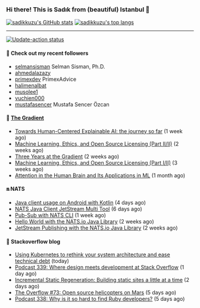 ### Hi there! This is Sadık from (beautiful) Istanbul 👋

[![sadikkuzu's GitHub stats](https://github-readme-stats.vercel.app/api?username=sadikkuzu&show_icons=true&theme=dark&hide=stars&hide_title=true)](https://github.com/sadikkuzu)
[![sadikkuzu's top langs](https://github-readme-stats.vercel.app/api/top-langs/?username=sadikkuzu&langs_count=6&layout=compact&theme=dark&hide_title=true)](https://github.com/sadikkuzu)

---

[![Update-action status](https://github.com/sadikkuzu/sadikkuzu/actions/workflows/sadikkuzu.yml/badge.svg)](https://github.com/sadikkuzu/sadikkuzu/actions/workflows/sadikkuzu.yml)

#### 🔭 Check out my recent followers

- [selmansisman](https://github.com/selmansisman) Selman Sisman, Ph.D.
- [ahmedalazazy](https://github.com/ahmedalazazy) 
- [primexdev](https://github.com/primexdev) PrimexAdvice
- [halimenalbat](https://github.com/halimenalbat) 
- [musolee1](https://github.com/musolee1) 
- [vuchien000](https://github.com/vuchien000) 
- [mustafasencer](https://github.com/mustafasencer) Mustafa Sencer Özcan


#### 🔻 [The Gradient](https://thegradient.pub)

- [Towards Human-Centered Explainable AI: the journey so far](https://thegradient.pub/human-centered-explainable-ai/) (1 week ago)
- [Machine Learning, Ethics, and Open Source Licensing (Part II/II)](https://thegradient.pub/machine-learning-ethics-and-open-source-licensing-2/) (2 weeks ago)
- [Three Years at the Gradient](https://thegradient.pub/three-years-at-the-gradient/) (2 weeks ago)
- [Machine Learning, Ethics, and Open Source Licensing (Part I/II)](https://thegradient.pub/machine-learning-ethics-and-open-source-licensing/) (3 weeks ago)
- [Attention in the Human Brain and Its Applications in ML](https://thegradient.pub/attention-in-human-brain-and-its-applications-in-ml/) (1 month ago)


#### 🔛 NATS

- [Java client usage on Android with Kotlin](https://nats.io/blog/kotlin-example/) (4 days ago)
- [NATS Java Client JetStream Multi Tool](https://nats.io/blog/jetstream-java-client-multi-tool/) (6 days ago)
- [Pub-Sub with NATS CLI](https://nats.io/blog/nats-cli-pub-sub/) (1 week ago)
- [Hello World with the NATS.io Java Library](https://nats.io/blog/hello-world-java-client/) (2 weeks ago)
- [JetStream Publishing with the NATS.io Java Library](https://nats.io/blog/jetstream-java-client-02-publish/) (2 weeks ago)


#### 📰 Stackoverflow blog

- [Using Kubernetes to rethink your system architecture and ease technical debt](https://stackoverflow.blog/2021/05/19/rethinking-system-architecture-can-kubernetes-help-to-solve-rewrite-anxiety/) (today)
- [Podcast 339: Where design meets development at Stack Overflow](https://stackoverflow.blog/2021/05/18/podcast-339-where-design-meets-development-at-stack-overflow/) (1 day ago)
- [Incremental Static Regeneration: Building static sites a little at a time](https://stackoverflow.blog/2021/05/17/incremental-static-regeneration-building-static-sites-a-little-at-a-time/) (2 days ago)
- [The Overflow #73: Open source helicopters on Mars](https://stackoverflow.blog/2021/05/14/the-overflow-73-open-source-helicopters-on-mars/) (5 days ago)
- [Podcast 338: Why is it so hard to find Ruby developers?](https://stackoverflow.blog/2021/05/14/podcast-338-why-is-it-so-hard-to-find-ruby-developers/) (5 days ago)



